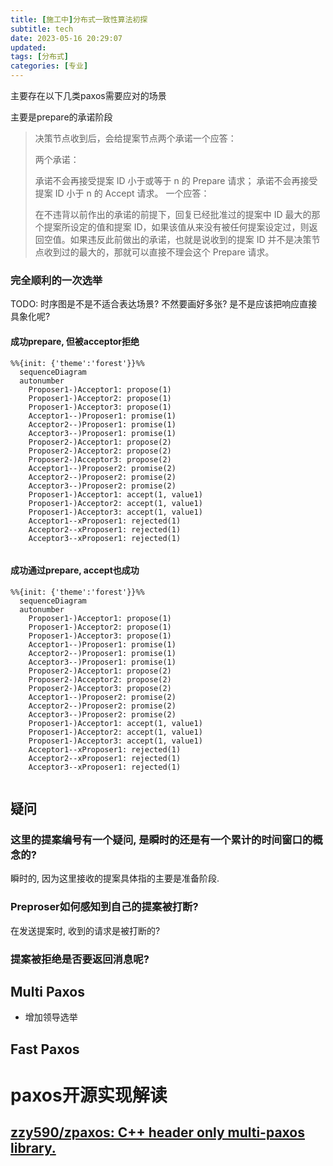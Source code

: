 ```yaml
---
title: [施工中]分布式一致性算法初探
subtitle: tech
date: 2023-05-16 20:29:07
updated:
tags: [分布式]
categories: [专业]
---
```




主要存在以下几类paxos需要应对的场景

主要是prepare的承诺阶段

> 决策节点收到后，会给提案节点两个承诺一个应答：
> 
> 两个承诺：
> 
> 承诺不会再接受提案 ID 小于或等于 n 的 Prepare 请求；
> 承诺不会再接受提案 ID 小于 n 的 Accept 请求。
> 一个应答：
> 
> 在不违背以前作出的承诺的前提下，回复已经批准过的提案中 ID 最大的那个提案所设定的值和提案 ID，如果该值从来没有被任何提案设定过，则返回空值。如果违反此前做出的承诺，也就是说收到的提案 ID 并不是决策节点收到过的最大的，那就可以直接不理会这个 Prepare 请求。

### 完全顺利的一次选举
TODO: 时序图是不是不适合表达场景? 不然要画好多张? 是不是应该把响应直接具象化呢?
#### 成功prepare, 但被acceptor拒绝

``` mermaid
%%{init: {'theme':'forest'}}%%
  sequenceDiagram 
  autonumber
    Proposer1-)Acceptor1: propose(1)
    Proposer1-)Acceptor2: propose(1)
	Proposer1-)Acceptor3: propose(1)
	Acceptor1--)Proposer1: promise(1)
	Acceptor2--)Proposer1: promise(1)
	Acceptor3--)Proposer1: promise(1)
	Proposer2-)Acceptor1: propose(2)
	Proposer2-)Acceptor2: propose(2)
	Proposer2-)Acceptor3: propose(2)
	Acceptor1--)Proposer2: promise(2)
	Acceptor2--)Proposer2: promise(2)
	Acceptor3--)Proposer2: promise(2)
	Proposer1-)Acceptor1: accept(1, value1)
    Proposer1-)Acceptor2: accept(1, value1)
	Proposer1-)Acceptor3: accept(1, value1)
	Acceptor1--xProposer1: rejected(1)
	Acceptor2--xProposer1: rejected(1)
	Acceptor3--xProposer1: rejected(1)
	
```

#### 成功通过prepare, accept也成功


``` mermaid
%%{init: {'theme':'forest'}}%%
  sequenceDiagram 
  autonumber
    Proposer1-)Acceptor1: propose(1)
    Proposer1-)Acceptor2: propose(1)
	Proposer1-)Acceptor3: propose(1)
	Acceptor1--)Proposer1: promise(1)
	Acceptor2--)Proposer1: promise(1)
	Acceptor3--)Proposer1: promise(1)
	Proposer2-)Acceptor1: propose(2)
	Proposer2-)Acceptor2: propose(2)
	Proposer2-)Acceptor3: propose(2)
	Acceptor1--)Proposer2: promise(2)
	Acceptor2--)Proposer2: promise(2)
	Acceptor3--)Proposer2: promise(2)
	Proposer1-)Acceptor1: accept(1, value1)
    Proposer1-)Acceptor2: accept(1, value1)
	Proposer1-)Acceptor3: accept(1, value1)
	Acceptor1--xProposer1: rejected(1)
	Acceptor2--xProposer1: rejected(1)
	Acceptor3--xProposer1: rejected(1)
	
```


## 疑问
### 这里的提案编号有一个疑问, 是瞬时的还是有一个累计的时间窗口的概念的?
瞬时的, 因为这里接收的提案具体指的主要是准备阶段.

### Preproser如何感知到自己的提案被打断?
在发送提案时, 收到的请求是被打断的?


### 提案被拒绝是否要返回消息呢?

## Multi Paxos
* 增加领导选举


## Fast Paxos


# paxos开源实现解读

## [zzy590/zpaxos: C\+\+ header only multi\-paxos library\.](https://github.com/zzy590/zpaxos)

